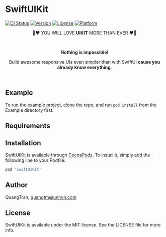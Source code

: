 # SwiftUIKit

[![CI Status](https://img.shields.io/travis/QuangTran/SwiftUIKit.svg?style=flat)](https://travis-ci.org/QuangTran/SwiftUIKit)
[![Version](https://img.shields.io/cocoapods/v/SwiftUIKit.svg?style=flat)](https://cocoapods.org/pods/SwiftUIKit)
[![License](https://img.shields.io/cocoapods/l/SwiftUIKit.svg?style=flat)](https://cocoapods.org/pods/SwiftUIKit)
[![Platform](https://img.shields.io/cocoapods/p/SwiftUIKit.svg?style=flat)](https://cocoapods.org/pods/SwiftUIKit)

<p align="center">🚀❤️ YOU WILL LOVE <b>UIKIT</b> MORE THAN EVER ❤️🚀</p>
<br/>
<p align="center"><b>Nothing is impossible!</b></p>
<p align="center">Build awesome responsive UIs even simpler than with SwiftUI <b>cause you already know everything</b>.</p>
<br/>

## Example

To run the example project, clone the repo, and run `pod install` from the Example directory first.

## Requirements

## Installation

SwiftUIKit is available through [CocoaPods](https://cocoapods.org). To install
it, simply add the following line to your Podfile:

```ruby
pod 'SwiftUIKit'
```

## Author

QuangTran, quangtm@unitvn.com

## License

SwiftUIKit is available under the MIT license. See the LICENSE file for more info.
